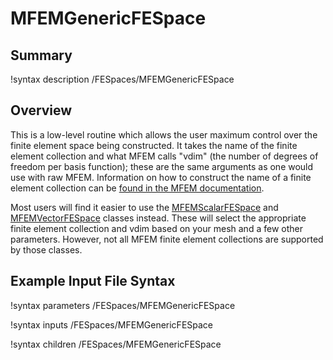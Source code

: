 # MFEMGenericFESpace

## Summary

!syntax description /FESpaces/MFEMGenericFESpace

## Overview

This is a low-level routine which allows the user maximum control over
the finite element space being constructed. It takes the name of the
finite element collection and what MFEM calls "vdim" (the number of
degrees of freedom per basis function); these are the same
arguments as one would use with raw MFEM. Information on how to
construct the name of a finite element collection can be [found in the
MFEM documentation](https://docs.mfem.org/html/classmfem_1_1FiniteElementCollection.html#a15fcfa553d4949eb08f9926ac74d1e80).

Most users will find it easier to use the
[MFEMScalarFESpace](MFEMScalarFESpace.md) and
[MFEMVectorFESpace](MFEMVectorFESpace.md) classes instead. These will
select the appropriate finite element collection and vdim based on
your mesh and a few other parameters. However, not all MFEM finite
element collections are supported by those classes.



## Example Input File Syntax

!syntax parameters /FESpaces/MFEMGenericFESpace

!syntax inputs /FESpaces/MFEMGenericFESpace

!syntax children /FESpaces/MFEMGenericFESpace
